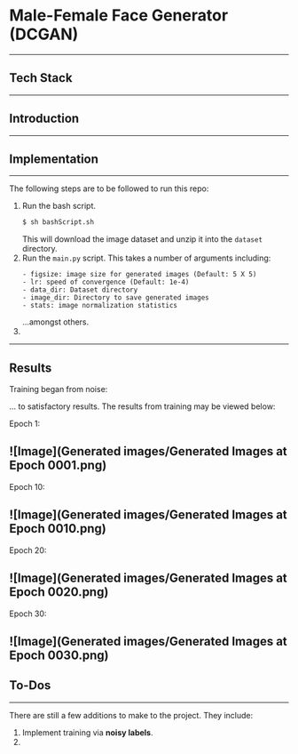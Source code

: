 # Male-Female Face Generator (DCGAN)

---
## Tech Stack

---
## Introduction

---
## Implementation

---
The following steps are to be followed to run this repo:
1. Run the bash script.
    ```bash
    $ sh bashScript.sh
    ```
   This will download the image dataset and unzip it into the `dataset` directory.
2. Run the `main.py` script. This takes a number of arguments including:
    ```
    - figsize: image size for generated images (Default: 5 X 5)
    - lr: speed of convergence (Default: 1e-4)
    - data_dir: Dataset directory
    - image_dir: Directory to save generated images
    - stats: image normalization statistics
    ```
   ...amongst others.
3. 
---
## Results

Training began from noise:

... to satisfactory results.
The results from training may be viewed below:

Epoch 1:

![Image](Generated images/Generated Images at Epoch 0001.png)
---
Epoch 10:

![Image](Generated images/Generated Images at Epoch 0010.png)
---
Epoch 20:

![Image](Generated images/Generated Images at Epoch 0020.png)
---
Epoch 30:

![Image](Generated images/Generated Images at Epoch 0030.png)
---
## To-Dos

---
There are still a few additions to make to the project. They include:
1. Implement training via **noisy labels**.
2. 

